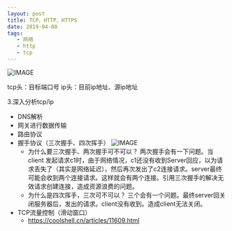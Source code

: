```yaml
---
layout: post
title: TCP、HTTP、HTTPS
date: 2019-04-08
tags:
   - 网络
   - http
   - tcp
---
```

![IMAGE](http://cn-isoda-oss.yy.com/admin/video/539B465A7785885AEB82C085773EE711.jpg)

tcp头：目标端口号
ip头：目前ip地址、源ip地址


3.深入分析tcp/ip
- DNS解析
- 网关进行数据传输
- 路由协议
- 握手协议（三次握手、四次挥手）
![IMAGE](http://cn-isoda-oss.yy.com/admin/video/63A69E326A441B60D40E7511DD9CA1A3.jpg)
  - 为什么要三次握手、两次握手可不可以？
     两次握手会有一下问题。当client 发起请求c1时，由于网络情况，c1还没有收到Server回应，以为请求丢失了（其实是网络延迟），然后再次发出了c2连接请求。server最终可能会收到两个连接请求。这样就会有两个连接。引用三次握手的解决无效请求创建连接，造成资源浪费的问题。
  - 为什么是四次挥手，三次可不可以？
     三个会有一个问题。最终server回关闭服务器后，发出的请求。client没有收到。造成client无法关闭。
- TCP流量控制（滑动窗口）
  - https://coolshell.cn/articles/11609.html


